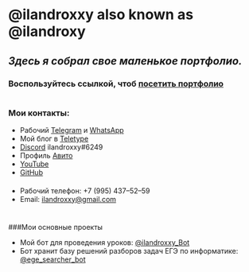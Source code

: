 # @ilandroxxy also known as @ilandroxy
## _Здесь я собрал свое маленькое портфолио._

### Воспользуйтесь ссылкой, чтоб [посетить портфолио](https://ilandroxxy.github.io/)
#

### Мои контакты:

- Рабочий [Telegram](http://t.me/ilandroxy) и [WhatsApp](http://wa.me/message/JSXJ2NLWTVNFC1)
- Мой блог в [Teletype](https://teletype.in/@ilandroxy)
- [Discord](https://discordapp.com/users/ilandroxxy#6249) ilandroxxy#6249
- Профиль [Авито](http://www.avito.ru/user/590293c00d3ab79d83e929a6731df164/profile?src=sharing)
- [YouTube](https://youtube.com/@ilandroxy)
- [GitHub](https://github.com/ilandroxxy)
####
- Рабочий телефон: +7 (995) 437–52–59
- Email: ilandroxxy@gmail.com
#
###Мои основные проекты


- Мой бот для проведения уроков: [@ilandroxxy_Bot](https://t.me/ilandroxy_Bot)
- Бот хранит базу решений разборов задач ЕГЭ по информатике: [@ege_searcher_bot](https://t.me/ege_searcher_bot)
